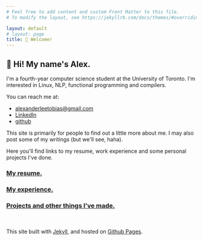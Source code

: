 ```yaml
---
# Feel free to add content and custom Front Matter to this file.
# To modify the layout, see https://jekyllrb.com/docs/themes/#overriding-theme-defaults

layout: default
# layout: page
title: 👋 Welcome!
---
```

## 👋 Hi! My name's Alex. 

I'm a fourth-year computer science student at the University of Toronto. I'm interested in Linux, NLP, functional programming and compilers.

<!-- 🚧 ... Oops, sorry about all the construction. This site is a work-in-progress! 🚧 -->

You can reach me at:
- [alexanderleetobias@gmail.com](mailto:alexanderleetobias@gmail.com)
- [LinkedIn](https://www.linkedin.com/in/alextobias/)
- [github](https://github.com/alextobias)

This site is primarily for people to find out a little more about me. I may also post some of my writings (but we'll see, haha). 

Here you'll find links to my resume, work experience and some personal projects I've done.


### [My resume.](/resume)

### [My experience.](/experience)

### [Projects and other things I've made.](/projects)


<!-- (these titles weren't my actual titles, but they do resemble my responsibilites)

* **Presently**: Mighty [MORF](https://educational-technology-collective.github.io/morf/)ing Research Ranger @ [University of Pennsylvania, Center for Learning Analytics](https://www.upenn.edu/learninganalytics/) 🎓
* **Formerly**: Sensor Network Constructor & (Literal) Bug Squasher @ [FlyFarm Agritech](https://www.linkedin.com/company/flyfarm/) 🪰
* **Formerly**: Microcontroller Wrangler @ [Bionik Laboratories](https://https://www.bioniklabs.com/) 🤖
* **Formerly**: Software 1/2 of [Isolated Electronics](https://linkedin.com/company/isol8) 🔒
* **Formerly**: Model...........................ler @ [Synaptive Medical](https://www.synaptivemedical.com/) 🧬 -->


<!-- [Test post to check out Jekyll themes.](/mypost) -->

<!-- <embed src="/assets/alextobias_resume.pdf" width="100%" type="application/pdf"> -->

<br><br>
This site built with [Jekyll](https://jekyllrb.com/), and hosted on [Github Pages](https://docs.github.com/en/pages).
